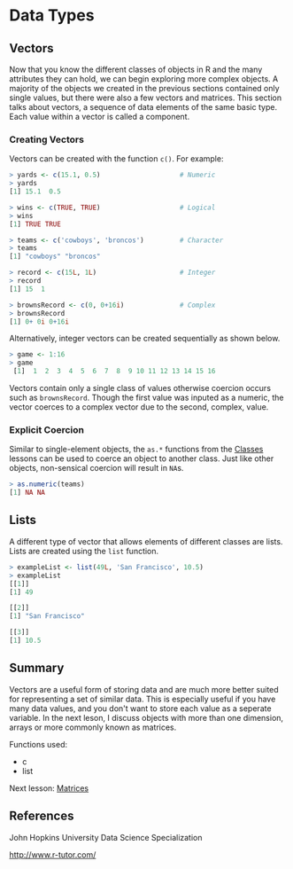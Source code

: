 # Data Types

## Vectors
Now that you know the different classes of objects in R and the many attributes they can hold, we can begin exploring more complex objects. A majority of the objects we created in the previous sections contained only single values, but there were also a few vectors and matrices. This section talks about vectors, a sequence of data elements of the same basic type. Each value within a vector is called a component.

### Creating Vectors
Vectors can be created with the function `c()`. For example:
```r
> yards <- c(15.1, 0.5)                    # Numeric
> yards
[1] 15.1  0.5

> wins <- c(TRUE, TRUE)                    # Logical
> wins
[1] TRUE TRUE

> teams <- c('cowboys', 'broncos')         # Character
> teams
[1] "cowboys" "broncos"

> record <- c(15L, 1L)                     # Integer
> record
[1] 15  1

> brownsRecord <- c(0, 0+16i)              # Complex
> brownsRecord
[1] 0+ 0i 0+16i
```
Alternatively, integer vectors can be created sequentially as shown below.
```r
> game <- 1:16
> game
 [1]  1  2  3  4  5  6  7  8  9 10 11 12 13 14 15 16
```
Vectors contain only a single class of values otherwise coercion occurs such as `brownsRecord`. Though the first value was inputed as a numeric, the vector coerces to a complex vector due to the second, complex, value. 

### Explicit Coercion
Similar to single-element objects, the `as.*` functions from the [Classes](https://github.com/stowingJunK/r-for-fantasy-football/blob/master/ffball/01_data_types/lesson_03_classes.md) lessons can be used to coerce an object to another class. Just like other objects, non-sensical coercion will result in `NA`s. 
```r
> as.numeric(teams)
[1] NA NA
```

## Lists
A different type of vector that allows elements of different classes are lists. Lists are created using the `list` function.
```r
> exampleList <- list(49L, 'San Francisco', 10.5)
> exampleList
[[1]]
[1] 49

[[2]]
[1] "San Francisco"

[[3]]
[1] 10.5
```

## Summary
Vectors are a useful form of storing data and are much more better suited for representing a set of similar data. This is especially useful if you have many data values, and you don't want to store each value as a seperate variable. In the next leson, I discuss objects with more than one dimension, arrays or more commonly known as matrices.

Functions used:
* c
* list

Next lesson: [Matrices](https://github.com/stowingJunK/r-for-fantasy-football/blob/master/ffball/01_data_types/lesson_05_matrices.md)

## References
John Hopkins University Data Science Specialization

http://www.r-tutor.com/
